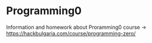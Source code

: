 # Programming0
Information and homework about Proramming0 course -> https://hackbulgaria.com/course/programming-zero/
